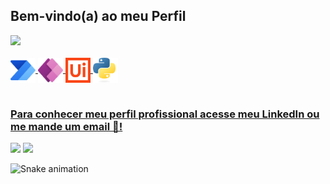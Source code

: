 ## Bem-vindo(a) ao meu Perfil

<div>
   <a href="https://github.com/lucasiusi">
   <img height="180em" src="https://github-readme-stats-git-master-mayara-lopes-s-team.vercel.app/api?username=lucasiusi&show_icons=true&theme=bear&include_all_commits=true&count_private=true"/>
  <!-- <img height="180em" src="https://github-readme-stats-git-master-mayara-lopes-s-team.vercel.app/api/top-langs/?username=Mayara-Lopes&layout=compact&langs_count=6&theme=bear"/> -->

</div>
<div style="display: inline_block" padding="10px"><br>
	<img align="center" alt="Power Automate" height="40" width="40" src="https://github.com/lucasiusi/assets/blob/main/logoPowerAutomate.svg">
 	<img align="center" alt="Power Apps" height="40" width="40" padding="10px" src="https://github.com/lucasiusi/assets/blob/main/logoPowerApps.svg">
 	<img align="center" alt="UiPath" height="40" width="40" padding="10px" src="https://github.com/lucasiusi/assets/blob/main/logoUiPath.svg">
 	<img align="center" alt="Python" height="40" width="40" padding="10px" src="https://github.com/lucasiusi/assets/blob/main/logoPython.svg">
</div>
 
 <br>
 
  ### Para conhecer meu perfil profissional acesse meu LinkedIn ou me mande um email 📧!
 
<div> 
  <a href="https://www.linkedin.com/in/lucas-iusi/" target="_blank"><img src="https://img.shields.io/badge/-LinkedIn-%230077B5?style=for-the-badge&logo=linkedin&logoColor=white" target="_blank"></a>
  <a href = "mailto:lucasiusi@gmail.com"><img src="https://img.shields.io/badge/-Gmail-%23333?style=for-the-badge&logo=gmail&logoColor=white" target="_blank"></a>
   
 
  ![Snake animation](https://github.com/devemdobro/devemdobro/blob/output/github-contribution-grid-snake.svg)

</div>
